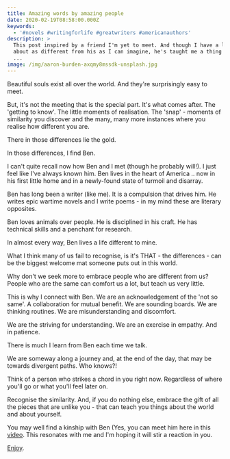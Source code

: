 ```yaml
---
title: Amazing words by amazing people
date: 2020-02-19T08:58:00.000Z
keywords:
  - '#novels #writingforlife #greatwriters #americanauthors'
description: >
  This post inspired by a friend I'm yet to meet. And though I have a life just
  about as different from his as I can imagine, he's taught me a thing or two
  ...
image: /img/aaron-burden-axqmy8mssdk-unsplash.jpg
---
```

Beautiful souls exist all over the world. And they're surprisingly easy to meet. 

But, it's not the meeting that is the special part.  It's what comes after. The 'getting to know'. The little moments of realisation. The 'snap' - moments of similarity you discover and the many, many more instances where you realise how different you are.

There in those differences lie the gold. 

In those differences, I find Ben. 

I can't quite recall now how Ben and I met (though he probably will!). I just feel like I've always known him. Ben lives in the heart of America .. now in his first little home and in a newly-found state of turmoil and disarray.

Ben has long been a writer (like me). It is a compulsion that drives him. He writes epic wartime novels and I write poems - in my mind these are literary opposites. 

Ben loves animals over people. He is disciplined in his craft. He has technical skills and a penchant for research.

In almost every way, Ben lives a life different to mine.

What I think many of us fail to recognise, is it's THAT - the differences - can be the biggest welcome mat someone puts out in this world. 

Why don't we seek more to embrace people who are different from us? People who are the same can comfort us a lot, but teach us very little. 

This is why I connect with Ben. We are an acknowledgement of the 'not so same'. A collaboration for mutual benefit. We are sounding boards. We are thinking routines. We are misunderstanding and discomfort. 

We are the striving for understanding. We are an exercise in empathy. And in patience.

There is much I learn from Ben each time we talk. 

We are someway along a journey and, at the end of the day, that may be towards divergent paths. Who knows?!

Think of a person who strikes a chord in you right now. Regardless of where you'll go or what you'll feel later on. 

Recognise the similarity. And, if you do nothing else, embrace the gift of all the pieces that are unlike you - that can teach you things about the world and about yourself.

You may well find a kinship with Ben (Yes, you can meet him here in this [video](https://www.youtube.com/watch?v=5V0dxdI4e6Q). This resonates with me and I'm hoping it will stir a reaction in you.

[Enjoy](https://www.youtube.com/watch?v=5V0dxdI4e6Q).
